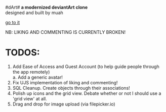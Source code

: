 #dArt#
**a modernized deviantArt clone**  
designed and built by muah

[go to it](http://serene-bastion-5104.herokuapp.com/)

NB: LIKING AND COMMENTING IS CURRENTLY BROKEN!

TODOS:
===

1. Add Ease of Access and Guest Account (to help guide people through the app remotely)
<br>a. Add a generic avatar!
2. Fix UJS implementation of liking and commenting!
3. SQL Cleanup. Create objects through their associations!
4. Polish up icons and the grid view. Debate whether or not I should use a 'grid view' at all.
5. Drag and drop for image upload (via filepicker.io)
